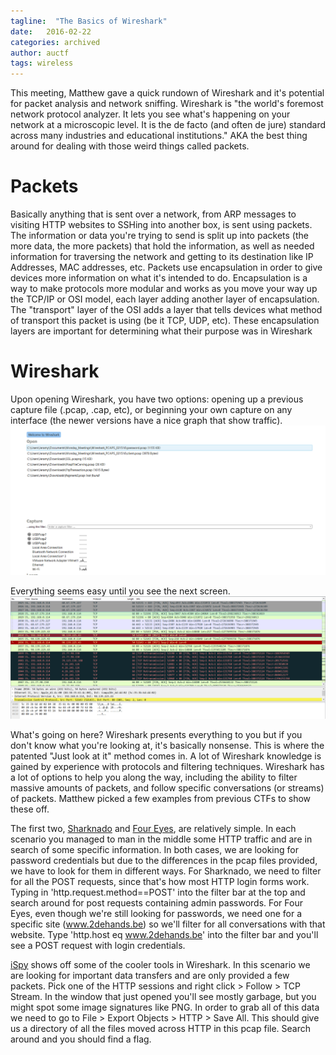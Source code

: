 ```yaml
---
tagline:  "The Basics of Wireshark"
date:   2016-02-22
categories: archived
author: auctf
tags: wireless
---
```


This meeting, Matthew gave a quick rundown of Wireshark and it's potential for packet analysis and network sniffing. Wireshark is "the world's foremost network protocol analyzer. It lets you see what's happening on your network at a microscopic level. It is the de facto (and often de jure) standard across many industries and educational institutions." AKA the best thing around for dealing with those weird things called packets.

# Packets

Basically anything that is sent over a network, from ARP messages to visiting HTTP websites to SSHing into another box, is sent using packets. The information or data you're trying to send is split up into packets (the more data, the more packets) that hold the information, as well as needed information for traversing the network and getting to its destination like IP Addresses, MAC addresses, etc. Packets use encapsulation in order to give devices more information on what it's intended to do. Encapsulation is a way to make protocols more modular and works as you move your way up the TCP/IP or OSI model, each layer adding another layer of encapsulation. The "transport" layer of the OSI adds a layer that tells devices what method of transport this packet is using (be it TCP, UDP, etc). These encapsulation layers are important for determining what their purpose was in Wireshark

# Wireshark

Upon opening Wireshark, you have two options: opening up a previous capture file (.pcap, .cap, etc), or beginning your own capture on any interface (the newer versions have a nice graph that show traffic).
![The GUI](/assets/wireshark/wiresharkgui.png)

Everything seems easy until you see the next screen.
![The Mess](/assets/wireshark/wiresharkgui2.png)

What's going on here? Wireshark presents everything to you but if you don't know what you're looking at, it's basically nonsense. This is where the patented "Just look at it" method comes in. A lot of Wireshark knowledge is gained by experience with protocols and filtering techniques. Wireshark has a lot of options to help you along the way, including the ability to filter massive amounts of packets, and follow specific conversations (or streams) of packets. Matthew picked a few examples from previous CTFs to show these off.

The first two, [Sharknado][sharknado] and [Four Eyes][foureyes], are relatively simple. In each scenario you managed to man in the middle some HTTP traffic and are in search of some specific information. In both cases, we are looking for password credentials but due to the differences in the pcap files provided, we have to look for them in different ways. For Sharknado, we need to filter for all the POST requests, since that's how most HTTP login forms work. Typing in 'http.request.method==POST' into the filter bar at the top and search around for post requests containing admin passwords. For Four Eyes, even though we're still looking for passwords, we need one for a specific site (www.2dehands.be) so we'll filter for all conversations with that website. Type 'http.host eq www.2dehands.be' into the filter bar and you'll see a POST request with login credentials.
  
[iSpy][ispy] shows off some of the cooler tools in Wireshark. In this scenario we are looking for important data transfers and are only provided a few packets. Pick one of the HTTP sessions and right click > Follow > TCP Stream. In the window that just opened you'll see mostly garbage, but you might spot some image signatures like PNG. In order to grab all of this data we need to go to File > Export Objects > HTTP > Save All. This should give us a directory of all the files moved across HTTP in this pcap file. Search around and you should find a flag.


[sharknado]: https://github.com/ctfs/write-ups-2015/blob/cce7c49efc641a1c1e848cc06bbac728fd0d6f2d/icectf-2015/forensics/sharknado/README.md
[foureyes]: https://github.com/ctfs/write-ups-2015/blob/4f04788836ab4ce20c9c642088a72ad0aee03a4d/cyber-security-challenge-2015/digital-forensics/four-eyes/README.md
[ispy]: https://github.com/ctfs/write-ups-2015/blob/e20b48e5f0ee72e62177bcb5bcd11f270eaee3f0/easyctf-2015/forensics/ispy/README.md